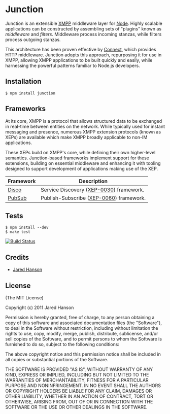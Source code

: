 # Junction

Junction is an extensible [XMPP](http://xmpp.org/) middleware layer for [Node](http://nodejs.org).
Highly scalable applications can be constructed by assembling sets of "plugins"
known as _middleware_ and _filters_.  Middleware process incoming stanzas, while
filters process outgoing stanzas.

This architecture has been proven effective by [Connect](http://www.senchalabs.org/connect/),
which provides HTTP middleware.  Junction adopts this approach, repurposing it
for use in XMPP, allowing XMPP applications to be built quickly and easily,
while harnessing the powerful patterns familiar to Node.js developers.

## Installation

    $ npm install junction

## Frameworks

At its core, XMPP is a protocol that allows structured data to be exchanged in
real-time between entities on the network.  While typically used for instant
messaging and presence, numerous XMPP extension protocols (known as XEPs) are
available which make XMPP broadly applicable to non-IM applications.

These XEPs build on XMPP's core, while defining their own higher-level
semantics.  Junction-based frameworks implement support for these extensions,
building on essential middleware and enhancing it with tooling designed to
support development of applications making use of the XEP.

<table>
  <thead>
    <tr><th>Framework</th><th>Description</th></tr>
  </thead>
  <tbody>
    <tr><td><a href="https://github.com/jaredhanson/junction-disco">Disco</a></td><td>Service Discovery (<a href="http://xmpp.org/extensions/xep-0030.html">XEP-0030</a>) framework.</td></tr>
    <tr><td><a href="https://github.com/jaredhanson/junction-pubsub">PubSub</a></td><td>Publish-Subscribe (<a href="http://xmpp.org/extensions/xep-0060.html">XEP-0060</a>) framework.</td></tr>
  </tbody>
</table>

## Tests

    $ npm install --dev
    $ make test

[![Build Status](https://secure.travis-ci.org/jaredhanson/junction.png)](http://travis-ci.org/jaredhanson/junction)

## Credits

  - [Jared Hanson](http://github.com/jaredhanson)

## License

(The MIT License)

Copyright (c) 2011 Jared Hanson

Permission is hereby granted, free of charge, to any person obtaining a copy of
this software and associated documentation files (the "Software"), to deal in
the Software without restriction, including without limitation the rights to
use, copy, modify, merge, publish, distribute, sublicense, and/or sell copies of
the Software, and to permit persons to whom the Software is furnished to do so,
subject to the following conditions:

The above copyright notice and this permission notice shall be included in all
copies or substantial portions of the Software.

THE SOFTWARE IS PROVIDED "AS IS", WITHOUT WARRANTY OF ANY KIND, EXPRESS OR
IMPLIED, INCLUDING BUT NOT LIMITED TO THE WARRANTIES OF MERCHANTABILITY, FITNESS
FOR A PARTICULAR PURPOSE AND NONINFRINGEMENT. IN NO EVENT SHALL THE AUTHORS OR
COPYRIGHT HOLDERS BE LIABLE FOR ANY CLAIM, DAMAGES OR OTHER LIABILITY, WHETHER
IN AN ACTION OF CONTRACT, TORT OR OTHERWISE, ARISING FROM, OUT OF OR IN
CONNECTION WITH THE SOFTWARE OR THE USE OR OTHER DEALINGS IN THE SOFTWARE.
